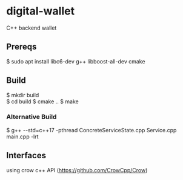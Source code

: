 # digital-wallet
C++ backend wallet

## Prereqs
  $ sudo apt install libc6-dev g++ libboost-all-dev cmake

## Build
  $ mkdir build  
  $ cd build
  $ cmake ..
  $ make

### Alternative Build
  $ g++ --std=c++17 -pthread ConcreteServiceState.cpp Service.cpp main.cpp -lrt

## Interfaces
  using crow c++ API (https://github.com/CrowCpp/Crow)
